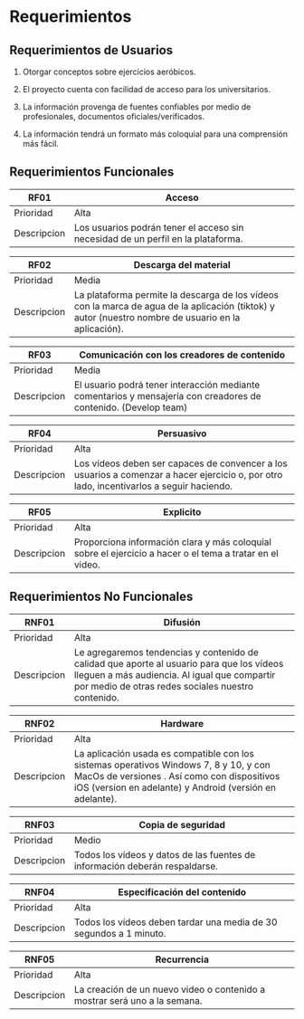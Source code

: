 # Requerimientos

## Requerimientos de Usuarios

1. Otorgar conceptos sobre ejercicios aeróbicos.

2. El proyecto cuenta con facilidad de acceso para los universitarios.

3. La información provenga de fuentes confiables por medio de profesionales, documentos oficiales/verificados.

4. La información tendrá un formato más coloquial para una comprensión más fácil.

## Requerimientos Funcionales

| RF01 | Acceso |
|--------| ------ | 
| Prioridad | Alta |
| Descripcion | Los usuarios podrán tener el acceso sin necesidad de un perfil en la plataforma. |

| RF02 | Descarga del material |
|--------| ------ | 
| Prioridad | Media |
| Descripcion | La plataforma permite la descarga de los vídeos con la marca de agua de la aplicación (tiktok) y autor (nuestro nombre de usuario en la aplicación). |

| RF03 | Comunicación con los creadores de contenido |
|--------| ------ | 
| Prioridad | Media |
| Descripcion | El usuario podrá tener interacción mediante comentarios y mensajería con creadores de contenido. (Develop team) |

| RF04 | Persuasivo |
|--------| ------ | 
| Prioridad | Alta |
| Descripcion | Los vídeos deben ser capaces de convencer a los usuarios a comenzar a hacer ejercicio o, por otro lado, incentivarlos a seguir haciendo. |

| RF05 | Explicito |
|--------| ------ | 
| Prioridad | Alta |
| Descripcion | Proporciona información clara y más coloquial sobre el ejercicio a hacer o el tema a tratar en el video. |

## Requerimientos No Funcionales

| RNF01 | Difusión |
|--------| ------ | 
| Prioridad | Alta |
| Descripcion | Le agregaremos tendencias y contenido de calidad que aporte al usuario para que los vídeos lleguen a más audiencia. Al igual que compartir por medio de otras redes sociales nuestro contenido. |

| RNF02 | Hardware |
|--------| ------ | 
| Prioridad | Alta |
| Descripcion | La aplicación usada es compatible con los sistemas operativos Windows 7, 8 y 10, y con MacOs de versiones . Así como con dispositivos iOS (version en adelante) y Android (versión en adelante). |

| RNF03 | Copia de seguridad |
|--------| ------ | 
| Prioridad | Medio |
| Descripcion | Todos los vídeos y datos de las fuentes de información deberán respaldarse. |

| RNF04 | Especificación del contenido |
|--------| ------ | 
| Prioridad | Alta |
| Descripcion | Todos los vídeos deben tardar una media de 30 segundos a 1 minuto.|

| RNF05 | Recurrencia |
|--------| ------ | 
| Prioridad | Alta |
| Descripcion | La creación de un nuevo video o contenido a mostrar será uno a la semana. |